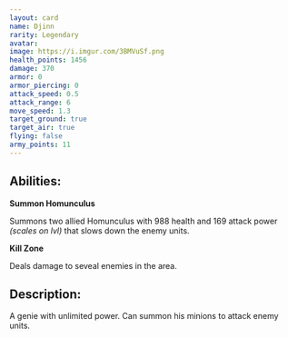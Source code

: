 ```yaml
---
layout: card
name: Djinn
rarity: Legendary
avatar: 
image: https://i.imgur.com/3BMVuSf.png
health_points: 1456
damage: 370
armor: 0
armor_piercing: 0
attack_speed: 0.5
attack_range: 6
move_speed: 1.3
target_ground: true
target_air: true
flying: false
army_points: 11
---
```


## Abilities:

**Summon Homunculus**

Summons two allied Homunculus with 988 health and 169 attack power *(scales on lvl)* that slows down the enemy units.

**Kill Zone**

Deals damage to seveal enemies in the area.

## Description:

A genie with unlimited power. Can summon his minions to attack enemy units.